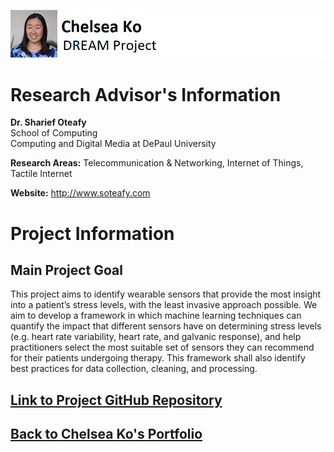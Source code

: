 ![Profile Picture](/images/dream.png)

# Research Advisor's Information  

**Dr. Sharief Oteafy**  
School of Computing  
Computing and Digital Media at DePaul University

**Research Areas:** Telecommunication & Networking, Internet of Things, Tactile Internet  

**Website:** http://www.soteafy.com  

# Project Information  

## Main Project Goal  

This project aims to identify wearable sensors that provide the most insight into a patient’s stress levels, with the least invasive approach possible. We aim to develop a framework in which machine learning techniques can quantify the impact that different sensors have on determining stress levels (e.g. heart rate variability, heart rate, and galvanic response), and help practitioners select the most suitable set of sensors they can recommend for their patients undergoing therapy. This framework shall also identify best practices for data collection, cleaning, and processing.

<!--## [My Final Report](files/finalreport.pdf)-->
<!--## [My Blog](blog.html)-->

## [Link to Project GitHub Repository](https://github.com/chelseako/DREAMProject)

## [Back to Chelsea Ko's Portfolio](https://chelseako.github.io/Portfolio/)
